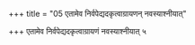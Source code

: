+++
title = "05 एतामेव निर्वपेद्यदकृत्वाग्रायणन् नवस्याश्नीयात्"

+++
एतामेव निर्वपेद्यदकृत्वाग्रायणं नवस्याश्नीयात् ५
